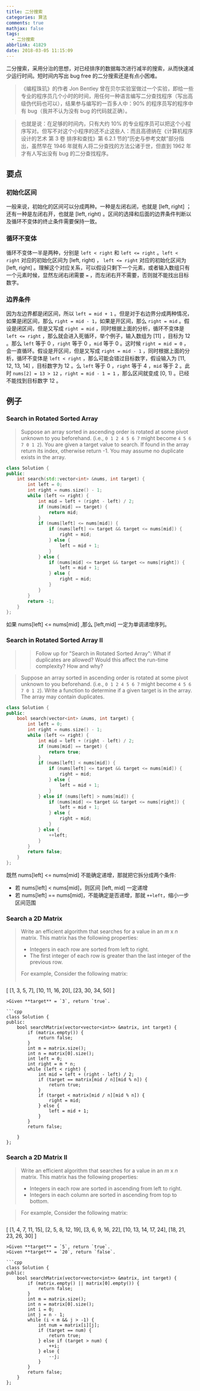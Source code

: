 ```yaml
---
title: 二分搜索
categories: 算法
comments: true
mathjax: false
tags:
  - 二分搜索
abbrlink: 41829
date: 2018-03-05 11:15:09
---
```


二分搜索，采用分治的思想，对已经排序的数据每次进行减半的搜索，从而快速减少运行时间。短时间内写出 bug free 的二分搜索还是有点小困难。

<!--more-->

>《编程珠玑》的作者 Jon Bentley 曾在贝尔实验室做过一个实验，即给一些专业的程序员几个小时的时间，用任何一种语言编写二分查找程序（写出高级伪代码也可以），结果参与编写的一百多人中：90% 的程序员写的程序中有 bug（我并不认为没有 bug 的代码就正确）。

>也就是说：在足够的时间内，只有大约 10% 的专业程序员可以把这个小程序写对。但写不对这个小程序的还不止这些人：而且高德纳在《计算机程序设计的艺术 第 3 卷 排序和查找》第 6.2.1 节的“历史与参考文献”部分指出，虽然早在 1946 年就有人将二分查找的方法公诸于世，但直到 1962 年才有人写出没有 bug 的二分查找程序。

## 要点

### 初始化区间

一般来说，初始化的区间可以分成两种。一种是左闭右闭，也就是 [left, right] ；还有一种是左闭右开，也就是 [left, right) 。区间的选择和后面的边界条件判断以及循环不变体的终止条件需要保持一致。

### 循环不变体

循环不变体一半是两种，分别是 `left < right` 和 `left <= right` 。`left < right` 对应的初始化区间为 [left, right) ， `left <= right` 对应的初始化区间为 [left, right] 。理解这个对应关系，可以假设只剩下一个元素，或者输入数组只有一个元素时候，显然左闭右闭需要 `=` ，而左闭右开不需要，否则就不能找出目标数字。

### 边界条件

因为左边界都是闭区间，所以 `left = mid + 1` 。但是对于右边界分成两种情况，如果是闭区间，那么 `right = mid - 1`，如果是开区间，那么 `right = mid` 。假设是闭区间，但是又写成 `right = mid` ，同时根据上面的分析，循环不变体是 `left <= right` ，那么就会进入死循环，举个例子，输入数组为 [11] ，目标为 12 。那么 `left` 等于 0 ，`right` 等于 0 ，`mid` 等于 0 。这时候 `right = mid = 0` ，会一直循环。假设是开区间，但是又写成 `right = mid - 1` ，同时根据上面的分析，循环不变体是 `left < right` ，那么可能会错过目标数字，假设输入为 [11, 12, 13, 14] ，目标数字为 12 。么 `left` 等于 0 ，`right` 等于 4 ，`mid` 等于 2 。此时 `nums[2] = 13 > 12` ，`right = mid - 1 = 1` ，那么区间就变成 [0, 1) 。已经不能找到目标数字 12 。

## 例子

### Search in Rotated Sorted Array

>Suppose an array sorted in ascending order is rotated at some pivot unknown to you beforehand. (i.e., `0 1 2 4 5 6 7` might become `4 5 6 7 0 1 2`).
You are given a target value to search. If found in the array return its index, otherwise return -1.
You may assume no duplicate exists in the array.

```cpp
class Solution {
public:
    int search(std::vector<int> &nums, int target) {
        int left = 0;
        int right = nums.size() - 1;
        while (left <= right) {
            int mid = left + (right - left) / 2;
            if (nums[mid] == target) {
                return mid;
            }
            if (nums[left] <= nums[mid]) {
                if (nums[left] <= target && target <= nums[mid]) {
                    right = mid;
                } else {
                    left = mid + 1;
                }
            } else {
                if (nums[mid] <= target && target <= nums[right]) {
                    left = mid + 1;
                } else {
                    right = mid;
                }
            }
        }
        return -1;
    }
};
```

如果 nums[left] <= nums[mid] ,那么 [left,mid] 一定为单调递增序列。

### Search in Rotated Sorted Array II

>>Follow up for "Search in Rotated Sorted Array":
>>What if duplicates are allowed?
>>Would this affect the run-time complexity? How and why?

>Suppose an array sorted in ascending order is rotated at some pivot unknown to you beforehand.
>(i.e., `0 1 2 4 5 6 7` might become `4 5 6 7 0 1 2`).
>Write a function to determine if a given target is in the array.
>The array may contain duplicates.

```cpp
class Solution {
public:
    bool search(vector<int> &nums, int target) {
        int left = 0;
        int right = nums.size() - 1;
        while (left <= right) {
            int mid = left + (right - left) / 2;
            if (nums[mid] == target) {
                return true;
            }
            if (nums[left] < nums[mid]) {
                if (nums[left] <= target && target <= nums[mid]) {
                    right = mid;
                } else {
                    left = mid + 1;
                }
            } else if (nums[left] > nums[mid]) {
                if (nums[mid] <= target && target <= nums[right]) {
                    left = mid + 1;
                } else {
                    right = mid;
                }
            } else {
                ++left;
            }
        }
        return false;
    }
};
```

既然 nums[left] <= nums[mid] 不能确定递增，那就把它拆分成两个条件:

- 若 nums[left] < nums[mid]，则区间 [left, mid] 一定递增
- 若 nums[left] == nums[mid]，不能确定是否递增，那就 `++left`，缩小一步区间范围

### Search a 2D Matrix

>Write an efficient algorithm that searches for a value in an *m* x *n* matrix. This matrix has the following properties:
>- Integers in each row are sorted from left to right.
>- The first integer of each row is greater than the last integer of the previous row.
>
>For example,
>Consider the following matrix:
>
>```
[
  [1,   3,  5,  7],
  [10, 11, 16, 20],
  [23, 30, 34, 50]
]
```
>Given **target** = `3`, return `true`.

```cpp
class Solution {
public:
    bool searchMatrix(vector<vector<int>> &matrix, int target) {
        if (matrix.empty()) {
            return false;
        }
        int m = matrix.size();
        int n = matrix[0].size();
        int left = 0;
        int right = m * n;
        while (left < right) {
            int mid = left + (right - left) / 2;
            if (target == matrix[mid / n][mid % n]) {
                return true;
            }
            if (target < matrix[mid / n][mid % n]) {
                right = mid;
            } else {
                left = mid + 1;
            }
        }
        return false;

    }
};
```

### Search a 2D Matrix II

>Write an efficient algorithm that searches for a value in an *m* x *n* matrix. This matrix has the following properties:
>
>- Integers in each row are sorted in ascending from left to right.
>- Integers in each column are sorted in ascending from top to bottom.

>For example,
>Consider the following matrix:
>```
[
  [1,   4,  7, 11, 15],
  [2,   5,  8, 12, 19],
  [3,   6,  9, 16, 22],
  [10, 13, 14, 17, 24],
  [18, 21, 23, 26, 30]
]
```
>Given **target** = `5`, return `true`.
>Given **target** = `20`, return `false`.

```cpp
class Solution {
public:
    bool searchMatrix(vector<vector<int>> &matrix, int target) {
        if (matrix.empty() || matrix[0].empty()) {
            return false;
        }
        int m = matrix.size();
        int n = matrix[0].size();
        int i = 0;
        int j = n - 1;
        while (i < m && j > -1) {
            int num = matrix[i][j];
            if (target == num) {
                return true;
            } else if (target > num) {
                ++i;
            } else {
                --j;
            }
        }
        return false;
    }
};
```